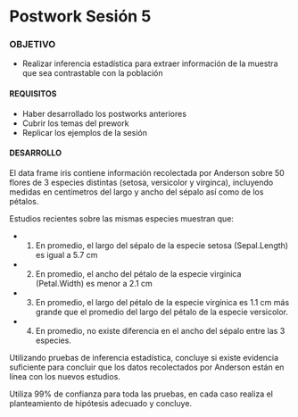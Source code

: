 
# Postwork Sesión 5

### OBJETIVO

- Realizar inferencia estadística para extraer información de la muestra que sea contrastable con la población

#### REQUISITOS

- Haber desarrollado los postworks anteriores
- Cubrir los temas del prework
- Replicar los ejemplos de la sesión

#### DESARROLLO

El data frame iris contiene información recolectada por Anderson sobre 50 flores 
de 3 especies distintas (setosa, versicolor y virginca), incluyendo medidas en 
centímetros del largo y ancho del sépalo así como de los pétalos.

Estudios recientes sobre las mismas especies muestran que:
- 1) En promedio, el largo del sépalo de la especie setosa (Sepal.Length) es igual a 5.7 cm
- 2) En promedio, el ancho del pétalo de la especie virginica (Petal.Width) es menor a 2.1 cm
- 3) En promedio, el largo del pétalo de la especie virgínica es 1.1 cm más grande
      que el promedio del largo del pétalo de la especie versicolor.
- 4) En promedio, no existe diferencia en el ancho del sépalo entre las 3 especies.

Utilizando pruebas de inferencia estadística, concluye si existe evidencia suficiente 
para concluir que los datos recolectados por Anderson están en línea con los nuevos 
estudios. 

Utiliza 99% de confianza para toda las pruebas, en cada caso realiza el planteamiento 
de hipótesis adecuado y concluye.
